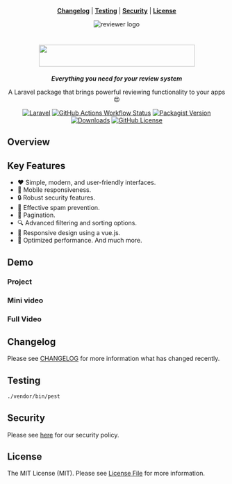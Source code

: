 <div align="center">

**[Changelog](#changelog)** |
**[Testing](#testing)** |
**[Security](#security)** |
**[License](#license)**
    
<img src="" alt="reviewer logo">

#  <img src="" width="359" height="50">

***Everything you need for your review system***

A Laravel package that brings powerful reviewing functionality to your apps 😍

[![Laravel](https://img.shields.io/badge/laravel-%5E10.0%20%7C%20%5E11.0-red)](https://laravel.com)
[![GitHub Actions Workflow Status](https://img.shields.io/github/actions/workflow/status/Lakshan-Madushanka/reviewer/run-tests.yml)](https://github.com/Lakshan-Madushanka/reviewer/actions?query=workflow%3ATests+branch%3Amain)
[![Packagist Version](https://img.shields.io/packagist/v/lakm/reviewer)](https://packagist.org/packages/lakm/reviewer)
[![Downloads](https://img.shields.io/packagist/dt/lakm/reviewer)](https://packagist.org/packages/lakm/reviewer)
[![GitHub License](https://img.shields.io/github/license/Lakshan-Madushanka/reviewer)](https://github.com/Lakshan-Madushanka/reviewer/blob/main/LICENSE.md)

</div>

## Overview

## Key Features

- ❤️ Simple, modern, and user-friendly interfaces.
- 📱 Mobile responsiveness.
- 🔒 Robust security features.
- 🔑 Effective spam prevention.
- 🔢 Pagination.
- 🔍 Advanced filtering and sorting options.
- 🥰 Responsive design using a vue.js.
- 🚀 Optimized performance.
And much more.


## Demo

### Project


### Mini video

### Full Video

## Changelog
Please see [CHANGELOG](https://github.com/Lakshan-Madushanka/reviewer/blob/main/CHANGELOG.md) for more information what has changed recently.

## Testing
```bash
./vendor/bin/pest
```


## Security
Please see [here](https://github.com/Lakshan-Madushanka/reviewer/blob/main/SECURITY.md) for our security policy.

## License
The MIT License (MIT). Please see [License File](https://github.com/Lakshan-Madushanka/reviewer/blob/main/LICENSE.md) for more information.

